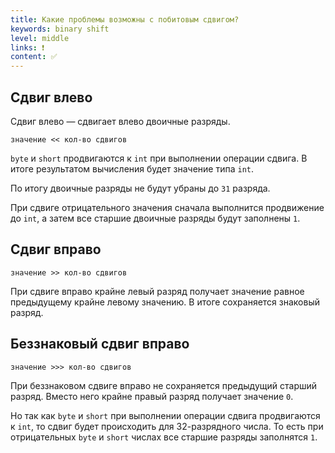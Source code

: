 ```yaml
---
title: Какие проблемы возможны с побитовым сдвигом?
keywords: binary shift
level: middle
links: ❗
content: ✅
---
```


## Сдвиг влево

Сдвиг влево — сдвигает влево двоичные разряды.

`значение << кол-во сдвигов`

`byte` и `short` продвигаются к `int` при выполнении операции сдвига. В итоге результатом вычисления будет значение типа `int`.

По итогу двоичные разряды не будут убраны до `31` разряда.

При сдвиге отрицательного значения сначала выполнится продвижение до `int`, а затем все старшие двоичные разряды будут заполнены `1`.

## Сдвиг вправо

`значение >> кол-во сдвигов`

При сдвиге вправо крайне левый разряд получает значение равное предыдущему крайне левому значению. В итоге сохраняется знаковый разряд.

## Беззнаковый сдвиг вправо

`значение >>> кол-во сдвигов`

При беззнаковом сдвиге вправо не сохраняется предыдущий старший разряд. Вместо него крайне правый разряд получает значение `0`.

Но так как `byte` и `short` при выполнении операции сдвига продвигаются к `int`, то сдвиг будет происходить для 32-разрядного числа.
То есть при отрицательных `byte` и `short` числах все старшие разряды заполнятся `1`.